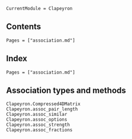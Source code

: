 ```@meta
CurrentModule = Clapeyron
```

## Contents

```@contents
Pages = ["association.md"]
```

## Index

```@index
Pages = ["association.md"]
```

## Association types and methods
```@docs
Clapeyron.Compressed4DMatrix
Clapeyron.assoc_pair_length
Clapeyron.assoc_similar
Clapeyron.assoc_options
Clapeyron.assoc_strength
Clapeyron.assoc_fractions

```